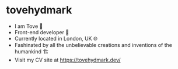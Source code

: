# tovehydmark
- I am Tove 👷
- Front-end developer 📝
- Currently located in London, UK 🌐
- Fashinated by all the unbelievable creations and inventions of the humankind 🏗️
- Visit my CV site at https://tovehydmark.dev/
